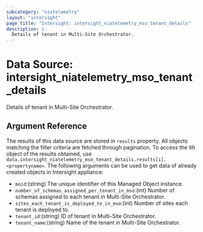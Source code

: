 ```yaml
---
subcategory: "niatelemetry"
layout: "intersight"
page_title: "Intersight: intersight_niatelemetry_mso_tenant_details"
description: |-
  Details of tenant in Multi-Site Orchestrator.
---
```


# Data Source: intersight_niatelemetry_mso_tenant_details
Details of tenant in Multi-Site Orchestrator.
## Argument Reference
The results of this data source are stored in `results` property.
All objects matching the filter criteria are fetched through pagination.
To access the ith object of the results obtained, use `data.intersight_niatelemetry_mso_tenant_details.results[i].<propertyname>`.
The following arguments can be used to get data of already created objects in Intersight appliance:
* `moid`:(string) The unique identifier of this Managed Object instance. 
* `number_of_schemas_assigned_per_tenant_in_mso`:(int) Number of schemas assigned to each tenant in Multi-Site Orchestrator. 
* `sites_each_tenant_is_deployed_to_in_mso`:(int) Number of sites each tenant is deployed to. 
* `tenant_id`:(string) ID of tenant in Multi-Site Orchestrator. 
* `tenant_name`:(string) Name of the tenant in Multi-Site Orchestrator. 
 